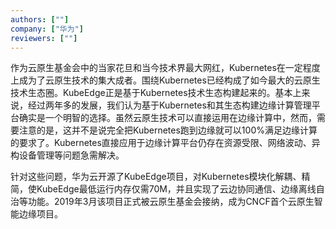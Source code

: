 ```yaml
---
authors: [""]
company: ["华为"]
reviewers: [""]
---
```


作为云原生基金会中的当家花旦和当今技术界最大网红，Kubernetes在一定程度上成为了云原生技术的集大成者。围绕Kubernetes已经构成了如今最大的云原生技术生态圈。KubeEdge正是基于Kubernetes技术生态构建起来的。基本上来说，经过两年多的发展，我们认为基于Kubernetes和其生态构建边缘计算管理平台确实是一个明智的选择。虽然云原生技术可以直接运用在边缘计算中，然而，需要注意的是，这并不是说完全把Kubernetes跑到边缘就可以100%满足边缘计算的要求了。Kubernetes直接应用于边缘计算平台仍存在资源受限、网络波动、异构设备管理等问题急需解决。

针对这些问题，华为云开源了KubeEdge项目，对Kubernetes模块化解耦、精简，使KubeEdge最低运行内存仅需70M，并且实现了云边协同通信、边缘离线自治等功能。2019年3月该项目正式被云原生基金会接纳，成为CNCF首个云原生智能边缘项目。
